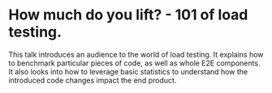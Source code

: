 # How much do you lift? - 101 of load testing.

This talk introduces an audience to the world of load testing. It explains how to benchmark particular pieces of code, as well as whole E2E components. It also looks into how to leverage basic statistics to understand how the introduced code changes impact the end product.

